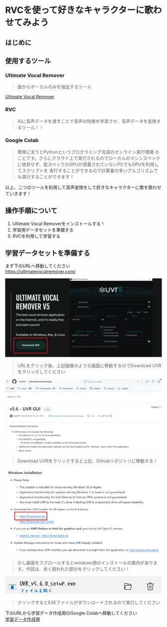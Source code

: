 # RVCを使って好きなキャラクターに歌わせてみよう
## はじめに



## 使用するツール
### Ultimate Vocal Remover
> 曲からボーカルのみを抽出するツール

[Ultimate Vocal Remover](https://ultimatevocalremover.com/)

### RVC
> AIに音声データを渡すことで音声の特徴を学習させ、音声データを変換するツール！！
### Google Colab
> 簡単に言うとPythonというプログラミング言語のオンライン実行環境
のことです。さらにクラウド上で実行されるのでローカルのマシンスペックに依存せず、低スペックのGPUが搭載されていないPCでもGPUを利用してスクリプトを
実行することができるので計算量の多いアルゴリズムでも実行することができます！

以上、二つのツールを利用して音声変換をして好きなキャラクターに歌を歌わせていきます！

## 操作手順について
1. Ultimate Vocal Removerをインストールする！
1. 学習用データセットを準備する
1. RVCを利用して学習する


## 学習データセットを準備する

まず下のURLへ移動してください  
https://ultimatevocalremover.com/  

![url移動後画像1](image.png)
> URLをクリック後、上記画像のような画面に移動するのでDownload UVRをクリックしてください

![![alt text](image-2.png)](image-1.png)
> Download UVRをクリックすると上記、Githubリポジトリに移動する！

![![alt text](image-4.png)](image-3.png)
> 少し画面をスクロールするとwindows用のインストールの案内があります。今回は、赤く囲われた部分をクリックしてください！

![alt text](image-5.png)
> クリックするとEXEファイルがダウンロードされるので実行してください


下のURLから学習データ作成用のGoogle Colabへ移動してください  
[学習データ作成用](https://colab.research.google.com/drive/1GDpyoj5996r4TwaYg1ClAiTR3lCW1B7-?usp=sharing)  




